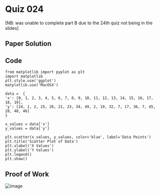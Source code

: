 # Quiz 024

[NB: was unable to complete part B due to the 24th quiz not being in the slides]
## Paper Solution


## Code

```
from matplotlib import pyplot as plt
import matplotlib
plt.style.use('ggplot')
matplotlib.use('MacOSX')

data =  {
'x': [0, 1, 2, 3, 4, 5, 6, 7, 8, 9, 10, 11, 12, 13, 14, 15, 16, 17, 18, 19],
'y': [24, 1, 2, 25, 26, 21, 23, 34, 49, 2, 19, 32, 7, 17, 36, 7, 45, 28, 40, 46]
}

x_values = data['x']
y_values = data['y']

plt.scatter(x_values, y_values, color='blue', label='Data Points')
plt.title('Scatter Plot of Data')
plt.xlabel('X Values')
plt.ylabel('Y Values')
plt.legend()
plt.show()
```

## Proof of Work
![image](https://github.com/user-attachments/assets/18172013-2f27-4f3f-99b4-6f0e44d392c3)
